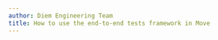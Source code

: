 ```yaml
---
author: Diem Engineering Team
title: How to use the end-to-end tests framework in Move
---
```


<BlogRedirect />
